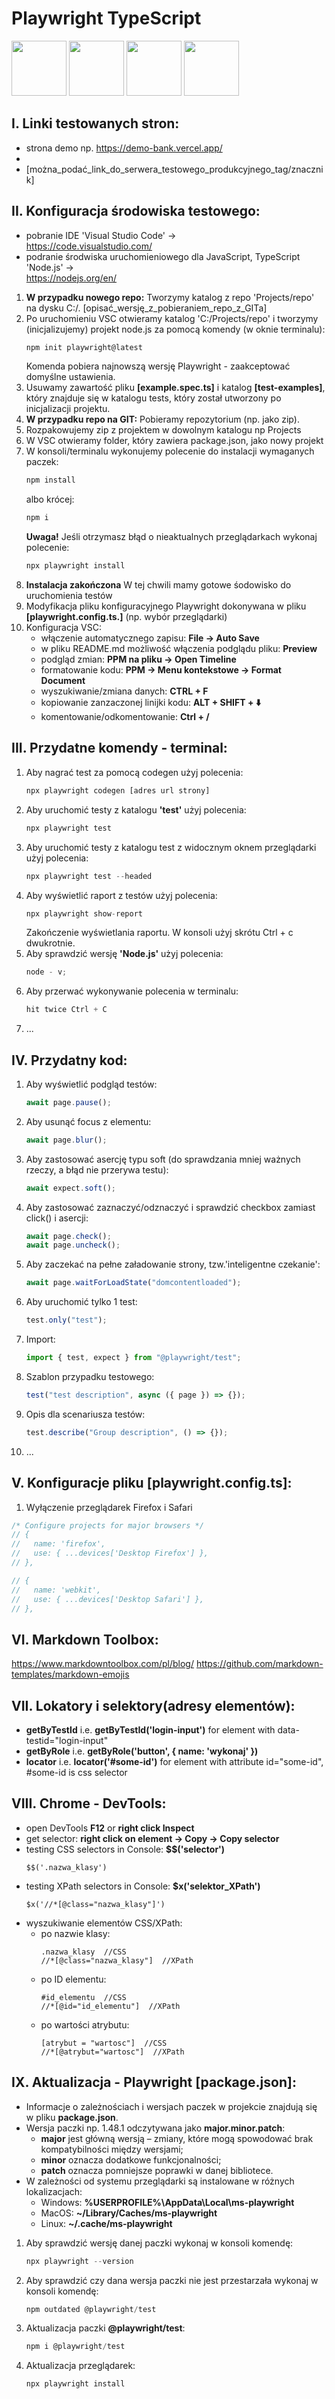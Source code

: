 # Playwright TypeScript

<img src="https://logospng.org/download/visual-studio-code/visual-studio-code-4096.png" width="88" height="88"/>
<img src="https://www.testautomatisierung.org/wp-content/uploads/Playwright.png" width="88" height="88"/>
<img src="https://upload.wikimedia.org/wikipedia/commons/d/d9/Node.js_logo.svg" width="88" height="88"/>
<img src="https://upload.wikimedia.org/wikipedia/commons/thumb/4/4c/Typescript_logo_2020.svg/1200px-Typescript_logo_2020.svg.png" width="88" height="88"/>

## I. Linki testowanych stron:

- strona demo np. https://demo-bank.vercel.app/
-
- [można_podać_link_do_serwera_testowego_produkcyjnego_tag/znacznik]

## II. Konfiguracja środowiska testowego:

- pobranie IDE 'Visual Studio Code' ->  
  https://code.visualstudio.com/
- podranie środwiska uruchomieniowego dla JavaScript, TypeScript 'Node.js' ->  
  https://nodejs.org/en/

1. **W przypadku nowego repo:** Tworzymy katalog z repo 'Projects/repo' na dysku C:/. [opisać_wersję_z_pobieraniem_repo_z_GITa]
1. Po uruchomieniu VSC otwieramy katalog 'C:/Projects/repo' i tworzymy (inicjalizujemy) projekt node.js za pomocą komendy (w oknie terminalu):
   ```javascript
   npm init playwright@latest
   ```
   Komenda pobiera najnowszą wersję Playwright - zaakceptować domyślne ustawienia.
1. Usuwamy zawartość pliku **[example.spec.ts]** i katalog **[test-examples]**, który znajduje się w katalogu tests, który został utworzony po inicjalizacji projektu.
1. **W przypadku repo na GIT:** Pobieramy repozytorium (np. jako zip).
1. Rozpakowujemy zip z projektem w dowolnym katalogu np Projects
1. W VSC otwieramy folder, który zawiera package.json, jako nowy projekt
1. W konsoli/terminalu wykonujemy polecenie do instalacji wymaganych paczek:
   ```javascript
   npm install
   ```
   albo krócej:
   ```javascript
   npm i
   ```
   **Uwaga!** Jeśli otrzymasz błąd o nieaktualnych przeglądarkach wykonaj polecenie:
   ```javascript
   npx playwright install
   ```
1. **Instalacja zakończona** W tej chwili mamy gotowe śodowisko do uruchomienia testów
1. Modyfikacja pliku konfiguracyjnego Playwright dokonywana w pliku **[playwright.config.ts.]** (np. wybór przeglądarki)
1. Konfiguracja VSC:
   - włączenie automatycznego zapisu: **File -> Auto Save**
   - w pliku README.md możliwość włączenia podglądu pliku: **Preview**
   - podgląd zmian: **PPM na pliku -> Open Timeline**
   - formatowanie kodu: **PPM -> Menu kontekstowe -> Format Document**
   - wyszukiwanie/zmiana danych: **CTRL + F**
   - kopiowanie zanzaczonej linijki kodu: **ALT + SHIFT + :arrow_down:**
   - komentowanie/odkomentowanie: **Ctrl + /**

## III. Przydatne komendy - terminal:

1. Aby nagrać test za pomocą codegen użyj polecenia:
   ```javascript
   npx playwright codegen [adres url strony]
   ```
1. Aby uruchomić testy z katalogu **'test'** użyj polecenia:
   ```javascript
   npx playwright test
   ```
1. Aby uruchomić testy z katalogu test z widocznym oknem przeglądarki użyj polecenia:
   ```javascript
   npx playwright test --headed
   ```
1. Aby wyświetlić raport z testów użyj polecenia:
   ```javascript
   npx playwright show-report
   ```
   Zakończenie wyświetlania raportu. W konsoli użyj skrótu Ctrl + c dwukrotnie.
1. Aby sprawdzić wersję **'Node.js'** użyj polecenia:
   ```javascript
   node - v;
   ```
1. Aby przerwać wykonywanie polecenia w terminalu:
   ```javascript
   hit twice Ctrl + C
   ```
1. ...

## IV. Przydatny kod:

1. Aby wyświetlić podgląd testów:
   ```javascript
   await page.pause();
   ```
1. Aby usunąć focus z elementu:
   ```javascript
   await page.blur();
   ```
1. Aby zastosować asercję typu soft (do sprawdzania mniej ważnych rzeczy, a błąd nie przerywa testu):
   ```javascript
   await expect.soft();
   ```
1. Aby zastosować zaznaczyć/odznaczyć i sprawdzić checkbox zamiast click() i asercji:
   ```javascript
   await page.check();
   await page.uncheck();
   ```
1. Aby zaczekać na pełne załadowanie strony, tzw.'inteligentne czekanie':
   ```javascript
   await page.waitForLoadState("domcontentloaded");
   ```
1. Aby uruchomić tylko 1 test:
   ```javascript
   test.only("test");
   ```
1. Import:
   ```javascript
   import { test, expect } from "@playwright/test";
   ```
1. Szablon przypadku testowego:
   ```javascript
   test("test description", async ({ page }) => {});
   ```
1. Opis dla scenariusza testów:
   ```javascript
   test.describe("Group description", () => {});
   ```
1. ...

## V. Konfiguracje pliku **[playwright.config.ts]**:

1. Wyłączenie przeglądarek Firefox i Safari

```javascript
/* Configure projects for major browsers */
// {
//   name: 'firefox',
//   use: { ...devices['Desktop Firefox'] },
// },

// {
//   name: 'webkit',
//   use: { ...devices['Desktop Safari'] },
// },
```

## VI. Markdown Toolbox:

https://www.markdowntoolbox.com/pl/blog/
https://github.com/markdown-templates/markdown-emojis

## VII. Lokatory i selektory(adresy elementów):

- **getByTestId** i.e. **getByTestId('login-input')** for element with data-testid="login-input"
- **getByRole** i.e. **getByRole('button', { name: 'wykonaj' })**
- **locator** i.e. **locator('#some-id')** for element with attribute id="some-id", #some-id is css selector

## VIII. Chrome - DevTools:

- open DevTools **F12** or **right click Inspect**
- get selector: **right click on element -> Copy -> Copy selector**
- testing CSS selectors in Console: **$$('selector')**
  ```
  $$('.nazwa_klasy')
  ```
- testing XPath selectors in Console: **$x('selektor_XPath')**
  ```
  $x('//*[@class="nazwa_klasy"]')
  ```
- wyszukiwanie elementów CSS/XPath:
  - po nazwie klasy:
    ```
    .nazwa_klasy  //CSS
    //*[@class="nazwa_klasy"]  //XPath
    ```
  - po ID elementu:
    ```
    #id_elementu  //CSS
    //*[@id="id_elementu"]  //XPath
    ```
  - po wartości atrybutu:
    ```
    [atrybut = "wartosc"]  //CSS
    //*[@atrybut="wartosc"]  //XPath
    ```

## IX. Aktualizacja - Playwright **[package.json]**:

- Informacje o zależnościach i wersjach paczek w projekcie znajdują się w pliku **package.json**.
- Wersja paczki np. 1.48.1 odczytywana jako **major.minor.patch**:
  - **major** jest główną wersją – zmiany, które mogą spowodować brak kompatybilności między wersjami;
  - **minor** oznacza dodatkowe funkcjonalności;
  - **patch** oznacza pomniejsze poprawki w danej bibliotece.
- W zależności od systemu przeglądarki są instalowane w różnych lokalizacjach:
  - Windows: **%USERPROFILE%\AppData\Local\ms-playwright**
  - MacOS: **~/Library/Caches/ms-playwright**
  - Linux: **~/.cache/ms-playwright**

1. Aby sprawdzić wersję danej paczki wykonaj w konsoli komendę:
   ```javascript
   npx playwright --version
   ```
1. Aby sprawdzić czy dana wersja paczki nie jest przestarzała wykonaj w konsoli komendę:
   ```javascript
   npm outdated @playwright/test
   ```
1. Aktualizacja paczki **@playwright/test**:
   ```javascript
   npm i @playwright/test
   ```
1. Aktualizacja przeglądarek:
   ```javascript
   npx playwright install
   ```
